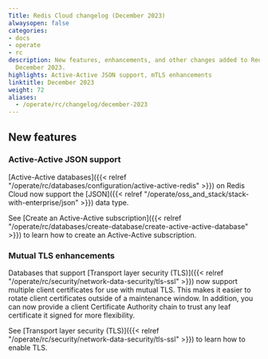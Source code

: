 ```yaml
---
Title: Redis Cloud changelog (December 2023)
alwaysopen: false
categories:
- docs
- operate
- rc
description: New features, enhancements, and other changes added to Redis Cloud during
  December 2023.
highlights: Active-Active JSON support, mTLS enhancements
linktitle: December 2023
weight: 72
aliases:
  - /operate/rc/changelog/december-2023
---
```


## New features

### Active-Active JSON support

[Active-Active databases]({{< relref "/operate/rc/databases/configuration/active-active-redis" >}}) on Redis Cloud now support the [JSON]({{< relref "/operate/oss_and_stack/stack-with-enterprise/json" >}}) data type. 

See [Create an Active-Active subscription]({{< relref "/operate/rc/databases/create-database/create-active-active-database" >}}) to learn how to create an Active-Active subscription.

### Mutual TLS enhancements

Databases that support [Transport layer security (TLS)]({{< relref "/operate/rc/security/network-data-security/tls-ssl" >}}) now support multiple client certificates for use with mutual TLS. This makes it easier to rotate client certificates outside of a maintenance window. In addition, you can now provide a client Certificate Authority chain to trust any leaf certificate it signed for more flexibility.

See [Transport layer security (TLS)]({{< relref "/operate/rc/security/network-data-security/tls-ssl" >}}) to learn how to enable TLS. 

